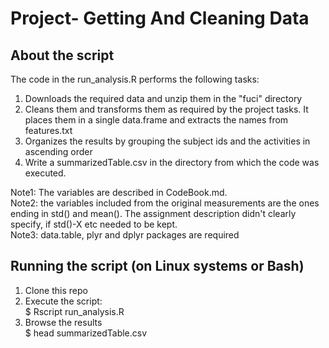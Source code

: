 # Project- Getting And Cleaning Data


## About the script
The code in the run_analysis.R performs the following tasks:		
1. Downloads the required data and unzip them in the "fuci" directory		
2. Cleans them and transforms them as required by the project tasks. It places them in a single data.frame and extracts the names from features.txt 
3. Organizes the results by grouping the subject ids and the activities in ascending order		
4. Write a summarizedTable.csv in the directory from which the code was executed.		

Note1: The variables are described in CodeBook.md.		
Note2: the variables included from the original measurements are the ones ending in std() and mean(). The assignment description didn't clearly specify, if std()-X etc needed to be kept.		
Note3: data.table, plyr and dplyr packages are required		


## Running the script (on Linux systems or Bash)

1. Clone this repo
2. Execute the script:		
	$ Rscript run_analysis.R
3. Browse the results		
	$ head summarizedTable.csv

